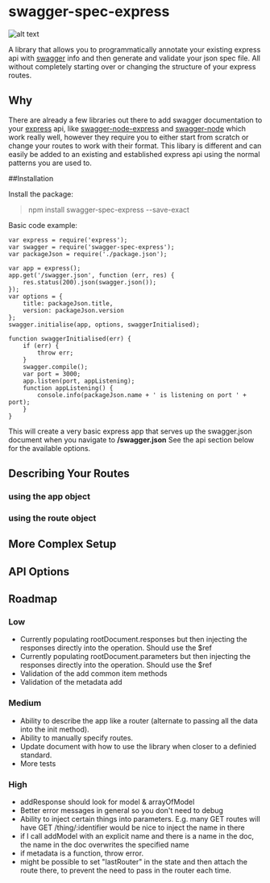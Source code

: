 # swagger-spec-express
![alt text](https://api.travis-ci.org/eXigentCoder/swagger-spec-express.svg "Build Status")

A library that allows you to programmatically annotate your existing express api with [swagger](http://swagger.io/) info and then generate and validate your json spec file. All without completely starting over or changing the structure of your express routes.

## Why
There are already a few libraries out there to add swagger documentation to your [express](https://expressjs.com/) api, like [swagger-node-express](https://www.npmjs.com/package/swagger-node-express) and [swagger-node](https://github.com/swagger-api/swagger-node) which work really well, however they require you to either start from scratch or change your routes to work with their format. This libary is different and can easily be added to an existing and established express api using the normal patterns you are used to.

##Installation

Install the package: 
> npm install swagger-spec-express --save-exact

Basic code example:

    var express = require('express');
    var swagger = require('swagger-spec-express');
    var packageJson = require('./package.json');
    
    var app = express();
    app.get('/swagger.json', function (err, res) {
        res.status(200).json(swagger.json());
    });
    var options = {
        title: packageJson.title,
        version: packageJson.version
    };
    swagger.initialise(app, options, swaggerInitialised);
    
    function swaggerInitialised(err) {
        if (err) {
            throw err;
        }
        swagger.compile();
        var port = 3000;
        app.listen(port, appListening);
        function appListening() {
            console.info(packageJson.name + ' is listening on port ' + port);
        }
    }
This will create a very basic express app that serves up the swagger.json document when you navigate to **/swagger.json**
See the api section below for the available options.
## Describing Your Routes
### using the app object

### using the route object

## More Complex Setup

## API Options

## Roadmap
### Low
- Currently populating rootDocument.responses but then injecting the responses directly into the operation. Should use the $ref
- Currently populating rootDocument.parameters but then injecting the responses directly into the operation. Should use the $ref
- Validation of the add common item methods
- Validation of the metadata add
### Medium
- Ability to describe the app like a router (alternate to passing all the data into the init method).
- Ability to manually specify routes.
- Update document with how to use the library when closer to a definied standard.
- More tests
### High
- addResponse should look for model & arrayOfModel
- Better error messages in general so you don't need to debug
- Ability to inject certain things into parameters. E.g. many GET routes will have GET /thing/:identifier would be nice to inject the name in there
- if I call addModel with an explicit name and there is a name in the doc, the name in the doc overwrites the specified name
- if metadata is a function, throw error.
- might be possible to set "lastRouter" in the state and then attach the route there, to prevent the need to pass in the router each time.